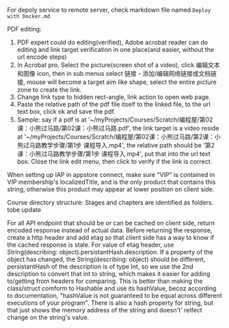 
For depoly service to remote server, check markdown file named `Deploy with Docker.md`


PDF editing:
1. PDF expert could do editing(verified), Adobe acrobat reader can do editing and link target verification in one place(and easier, without the url encode steps)
2. In Acrobat pro, Select the picture(screen shot of a video), click 编辑文本和图像 icon, then in sub menus select 链接 - 添加/编辑网络链接或文档链接, mouse will become a target aim like shape, select the entire picture zone to create the link.
3. Change link type to hidden rect-angle, link action to open web page. 
4. Paste the relative path of the pdf file itself to the linked file, to the url text box, click ok and save the pdf. 
5. Sample: say if a pdf is at '~/myProjects/Courses/Scratch/编程屋/第02课：小熊过马路/第02课：小熊过马路.pdf', the link target is a video reside at '~/myProjects/Courses/Scratch/编程屋/第02课：小熊过马路/第2课：小熊过马路教学步骤/第1步 课程导入.mp4', the relative path should be '第2课：小熊过马路教学步骤/第1步 课程导入.mp4', put that into the url text box. Close the link edit menu, then click to verify if the link is correct.


When setting up IAP in appstore connect, make sure "VIP" is contained in VIP membership's localizedTitle, and is the only product that contains this string, otherwise this product may appear at lower position on client side.


Course directory structure:
Stages and chapters are identified as folders. 
tobe update



For all API endpoint that should be or can be cached on client side, return encoded response instead of actual data. Before returning the response, create a http header and add etag so that client side has a way to know if the cached response is stale. For value of etag header, use String(describing: object).persistantHash.description. If a property of the object has changed, the String(describing: object) should be different, persistantHash of the description is of type Int, so we use the 2nd description to convert that int to string, which makes it easier for adding to/getting from headers for comparing. This is better than making the class/struct comform to Hashable and use its hashValue, becoz according to documentation, "hashValue is not guaranteed to be equal across different executions of your program". There is also a hash property for string, but that just shows the memory address of the string and doesn't' relfect change on the string's value.
